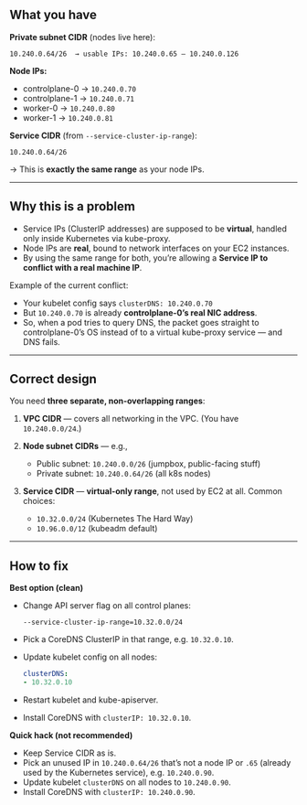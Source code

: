 ## **What you have**

**Private subnet CIDR** (nodes live here):

```
10.240.0.64/26  → usable IPs: 10.240.0.65 – 10.240.0.126
```

**Node IPs:**

* controlplane-0 → `10.240.0.70`
* controlplane-1 → `10.240.0.71`
* worker-0 → `10.240.0.80`
* worker-1 → `10.240.0.81`

**Service CIDR** (from `--service-cluster-ip-range`):

```
10.240.0.64/26
```

→ This is **exactly the same range** as your node IPs.

---

## **Why this is a problem**

* Service IPs (ClusterIP addresses) are supposed to be **virtual**, handled only inside Kubernetes via kube-proxy.
* Node IPs are **real**, bound to network interfaces on your EC2 instances.
* By using the same range for both, you’re allowing a **Service IP to conflict with a real machine IP**.

Example of the current conflict:

* Your kubelet config says `clusterDNS: 10.240.0.70`
* But `10.240.0.70` is already **controlplane-0’s real NIC address**.
* So, when a pod tries to query DNS, the packet goes straight to controlplane-0’s OS instead of to a virtual kube-proxy service — and DNS fails.

---

## **Correct design**

You need **three separate, non-overlapping ranges**:

1. **VPC CIDR** — covers all networking in the VPC. (You have `10.240.0.0/24`.)
2. **Node subnet CIDRs** — e.g.,

   * Public subnet: `10.240.0.0/26` (jumpbox, public-facing stuff)
   * Private subnet: `10.240.0.64/26` (all k8s nodes)
3. **Service CIDR** — **virtual-only range**, not used by EC2 at all.
   Common choices:

   * `10.32.0.0/24` (Kubernetes The Hard Way)
   * `10.96.0.0/12` (kubeadm default)

---

## **How to fix**

**Best option (clean)**

* Change API server flag on all control planes:

  ```
  --service-cluster-ip-range=10.32.0.0/24
  ```
* Pick a CoreDNS ClusterIP in that range, e.g. `10.32.0.10`.
* Update kubelet config on all nodes:

  ```yaml
  clusterDNS:
  - 10.32.0.10
  ```
* Restart kubelet and kube-apiserver.
* Install CoreDNS with `clusterIP: 10.32.0.10`.

**Quick hack (not recommended)**

* Keep Service CIDR as is.
* Pick an unused IP in `10.240.0.64/26` that’s not a node IP or `.65` (already used by the Kubernetes service), e.g. `10.240.0.90`.
* Update kubelet `clusterDNS` on all nodes to `10.240.0.90`.
* Install CoreDNS with `clusterIP: 10.240.0.90`.

